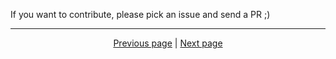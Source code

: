 If you want to contribute, please pick an issue and send a PR ;)

<hr>

<div align="center">
<a href="https://github.com/zebscripts/AFK-Daily/wiki/Sources">Previous page</a>
|
<a href="https://github.com/zebscripts/AFK-Daily/wiki/Asset-Mining">Next page</a>
</div>
